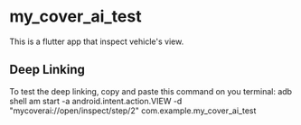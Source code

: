# my_cover_ai_test

This is a flutter app that inspect vehicle's view.

## Deep Linking

To test the deep linking, copy and paste this command on you terminal: adb shell am start -a android.intent.action.VIEW -d "mycoverai://open/inspect/step/2" com.example.my_cover_ai_test


